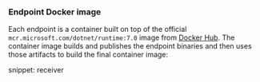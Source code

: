 ### Endpoint Docker image

Each endpoint is a container built on top of the official `mcr.microsoft.com/dotnet/runtime:7.0` image from [Docker Hub](https://hub.docker.com/). The container image builds and publishes the endpoint binaries and then uses those artifacts to build the final container image:

snippet: receiver
